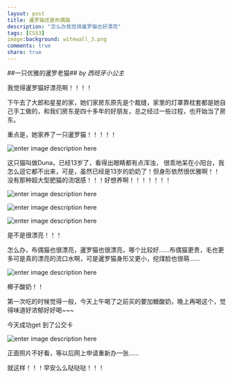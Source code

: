 ```yaml
---
layout: post
title: 暹罗猫还是布偶猫
description: "怎么办我觉得暹罗猫也好漂亮"
tags: [CSS3]
image:background: witewall_3.png
comments: true
share: true
---
```

##一只优雅的暹罗老猫##
*by 西班牙小公主*

我觉得暹罗猫好漂亮啊！！！！

下午去了大郎和星星的家，她们家房东原先是个裁缝，家里的灯罩靠枕套都是她自己手工做的，和我们房东是四十多年的好朋友，总之经过一些过程，也开始当了房东。

重点是，她家养了一只暹罗猫！！！！！

![enter image description here](http://ww1.sinaimg.cn/mw690/6bfe8f1bgw1ewe6sfs7t5j21o02yokjm.jpg)

这只猫叫做Duna，已经13岁了，看得出眼睛都有点浑浊， 很乖地呆在小阳台，我怎么逗它都不出来，可是，虽然已经是13岁的奶奶了！但身形依然很优雅啊！！没有那种超大型肥猫的流氓感！！！好想养啊！！！！！！！

![enter image description here](http://ww3.sinaimg.cn/mw690/6bfe8f1bgw1ewe6rl5y4ij21o02yohdu.jpg)

![enter image description here](http://ww2.sinaimg.cn/mw690/6bfe8f1bgw1ewe6spr32yj214i2007wh.jpg)

![enter image description here](http://ww1.sinaimg.cn/mw690/6bfe8f1bgw1ewe6s3bsnrj21o02yo4qq.jpg)

是不是很漂亮！！！

怎么办，布偶猫也很漂亮，暹罗猫也很漂亮，哪个比较好……布偶猫更贵，毛也更多可是真的漂亮的流口水啊，可是暹罗猫身形又更小，挖煤脸也很萌……

![enter image description here](http://ww1.sinaimg.cn/mw690/6bfe8f1bgw1ewe6slhm26j21o02yoe82.jpg)

椰子酸奶！！

第一次吃的时候觉得一般，今天上午喝了之前买的要加糖酸奶，晚上再喝这个，觉得味道好浓郁好好喝~~~

今天成功get 到了公交卡

![enter image description here](http://ww4.sinaimg.cn/mw690/6bfe8f1bgw1ewe75kl68lj20kb0cujsy.jpg)

正面照片不好看，等以后网上申请重新办一张……

就这样！！！早安么么哒哒哒！！！